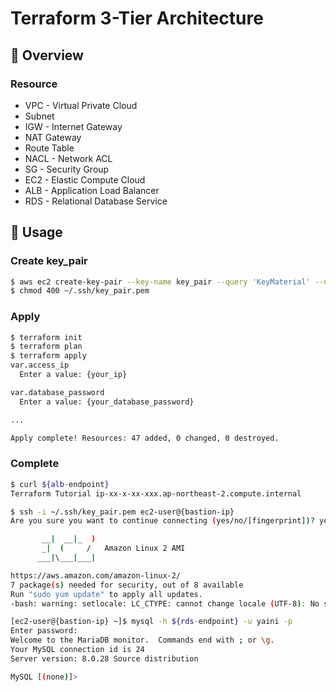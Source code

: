 # Terraform 3-Tier Architecture
## 📜 Overview

### Resource
* VPC - Virtual Private Cloud
* Subnet
* IGW - Internet Gateway
* NAT Gateway
* Route Table
* NACL - Network ACL
* SG - Security Group
* EC2 - Elastic Compute Cloud
* ALB - Application Load Balancer
* RDS - Relational Database Service

## 🎯 Usage
### Create key_pair
```bash
$ aws ec2 create-key-pair --key-name key_pair --query 'KeyMaterial' --output text > ~/.ssh/key_pair.pem
$ chmod 400 ~/.ssh/key_pair.pem
```

### Apply
```bash
$ terraform init
$ terraform plan
$ terraform apply
var.access_ip
  Enter a value: {your_ip}

var.database_password
  Enter a value: {your_database_password}

...

Apply complete! Resources: 47 added, 0 changed, 0 destroyed.
```

### Complete
```bash
$ curl ${alb-endpoint}
Terraform Tutorial ip-xx-x-xx-xxx.ap-northeast-2.compute.internal
```

```bash
$ ssh -i ~/.ssh/key_pair.pem ec2-user@{bastion-ip}
Are you sure you want to continue connecting (yes/no/[fingerprint])? yes

       __|  __|_  )
       _|  (     /   Amazon Linux 2 AMI
      ___|\___|___|

https://aws.amazon.com/amazon-linux-2/
7 package(s) needed for security, out of 8 available
Run "sudo yum update" to apply all updates.
-bash: warning: setlocale: LC_CTYPE: cannot change locale (UTF-8): No such file or directory

[ec2-user@{bastion-ip} ~]$ mysql -h ${rds-endpoint} -u yaini -p
Enter password:
Welcome to the MariaDB monitor.  Commands end with ; or \g.
Your MySQL connection id is 24
Server version: 8.0.28 Source distribution

MySQL [(none)]>
```